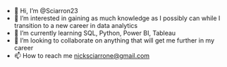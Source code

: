 - 👋 Hi, I’m @Sciarron23
- 👀 I’m interested in gaining as much knowledge as I possibly can while I transition to a new career in data analytics
- 🌱 I’m currently learning SQL, Python, Power BI, Tableau
- 💞️ I’m looking to collaborate on anything that will get me further in my career
- 📫 How to reach me nicksciarrone@gmail.com

<!---
Sciarron23/Sciarron23 is a ✨ special ✨ repository because its `README.md` (this file) appears on your GitHub profile.
You can click the Preview link to take a look at your changes.
--->
